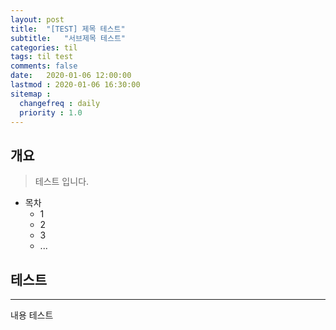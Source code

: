 ```yaml
---
layout: post
title:  "[TEST] 제목 테스트"
subtitle:   "서브제목 테스트"
categories: til
tags: til test
comments: false
date:   2020-01-06 12:00:00 
lastmod : 2020-01-06 16:30:00
sitemap :
  changefreq : daily
  priority : 1.0
---
```


## 개요
> 테스트 입니다.

- 목차
	- 1 
	- 2
	- 3
	- ...
 

## 테스트
---
내용 테스트  

